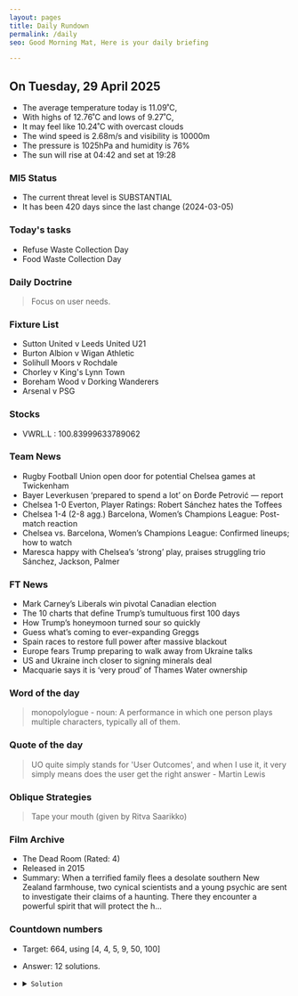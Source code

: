 ```yaml
---
layout: pages
title: Daily Rundown
permalink: /daily
seo: Good Morning Mat, Here is your daily briefing

---
```


<!-- weather_marker starts -->
## On Tuesday, 29 April 2025

- The average temperature today is 11.09˚C,
- With highs of 12.76˚C and lows of 9.27˚C,
- It may feel like 10.24˚C with overcast clouds
- The wind speed is 2.68m/s and visibility is 10000m
- The pressure is 1025hPa and humidity is 76%
- The sun will rise at 04:42 and set at 19:28

<!-- weather_marker ends -->

### MI5 Status
<!-- threat_marker starts -->
- The current threat level is <span class="highlighter">SUBSTANTIAL</span>
- It has been 420 days since the last change (2024-03-05)

<!-- threat_marker ends -->

### Today's tasks
<!-- task_marker starts -->
- Refuse Waste Collection Day
- Food Waste Collection Day

<!-- task_marker ends -->

### Daily Doctrine
<!-- doctrine_marker starts -->
> Focus on user needs.
<!-- doctrine_marker ends -->

### Fixture List

<!-- fixture_marker starts -->
- Sutton United v Leeds United U21
- Burton Albion v Wigan Athletic
- Solihull Moors v Rochdale
- Chorley v King's Lynn Town
- Boreham Wood v Dorking Wanderers
- Arsenal v PSG
<!-- fixture_marker ends -->


### Stocks

<!-- stocks_marker starts -->

- VWRL.L : 100.83999633789062 

<!-- stocks_marker ends -->


### Team News
<!-- news_marker starts -->

 - Rugby Football Union open door for potential Chelsea games at Twickenham
 - Bayer Leverkusen ‘prepared to spend a lot’ on Đorđe Petrović — report
 - Chelsea 1-0 Everton, Player Ratings: Robert Sánchez hates the Toffees
 - Chelsea 1-4 (2-8 agg.) Barcelona, Women’s Champions League: Post-match reaction
 - Chelsea vs. Barcelona, Women’s Champions League: Confirmed lineups; how to watch
 - Maresca happy with Chelsea’s ‘strong’ play, praises struggling trio Sánchez, Jackson, Palmer

<!-- news_marker ends -->

### FT News

<!-- ftnews_marker starts -->

 - Mark Carney’s Liberals win pivotal Canadian election
 - The 10 charts that define Trump’s tumultuous first 100 days
 - How Trump’s honeymoon turned sour so quickly
 - Guess what’s coming to ever-expanding Greggs
 - Spain races to restore full power after massive blackout
 - Europe fears Trump preparing to walk away from Ukraine talks
 - US and Ukraine inch closer to signing minerals deal
 - Macquarie says it is ‘very proud’ of Thames Water ownership

<!-- ftnews_marker ends -->

### Word of the day

<!-- word_marker starts -->

 > monopolylogue - noun: A performance in which one person plays multiple characters, typically all of them.

<!-- word_marker ends -->


### Quote of the day
<!-- quote_marker starts -->

> UO quite simply stands for 'User Outcomes', and when I use it, it very simply means does the user get the right answer - Martin Lewis

<!-- quote_marker ends -->

### Oblique Strategies
<!-- eno_marker starts -->
> Tape your mouth (given by Ritva Saarikko)

<!-- eno_marker ends -->

### Film Archive

<!-- film_marker starts -->
- The Dead Room (Rated: 4)
- Released in 2015
- Summary: When a terrified family flees a desolate southern New Zealand farmhouse, two cynical scientists and a young psychic are sent to investigate their claims of a haunting. There they encounter a powerful spirit that will protect the h...
<!-- film_marker ends -->

### Countdown numbers
<!-- game_marker starts -->

- Target: 664, using [4, 4, 5, 9, 50, 100]
- Answer: 12 solutions.

- <details><summary><code>Solution</code></summary>

  Solution: ( ( 9 - 5 ) x 4 + 100 + 50 ) x 4

   </details>

<!-- game_marker ends -->
